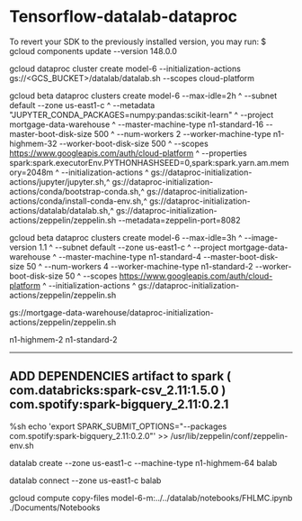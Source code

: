 # Tensorflow-datalab-dataproc

To revert your SDK to the previously installed version, you may run:
  $ gcloud components update --version 148.0.0


gcloud dataproc cluster create model-6  --initialization-actions gs://<GCS_BUCKET>/datalab/datalab.sh  --scopes cloud-platform


gcloud beta dataproc clusters create model-6 --max-idle=2h  ^
--subnet default --zone us-east1-c ^
--metadata "JUPYTER_CONDA_PACKAGES=numpy:pandas:scikit-learn" ^
--project mortgage-data-warehouse ^
--master-machine-type n1-standard-16 --master-boot-disk-size 500 ^
--num-workers 2 --worker-machine-type n1-highmem-32 --worker-boot-disk-size 500 ^
--scopes https://www.googleapis.com/auth/cloud-platform ^
--properties spark:spark.executorEnv.PYTHONHASHSEED=0,spark:spark.yarn.am.memory=2048m ^
--initialization-actions ^
gs://dataproc-initialization-actions/jupyter/jupyter.sh,^
gs://dataproc-initialization-actions/conda/bootstrap-conda.sh,^
gs://dataproc-initialization-actions/conda/install-conda-env.sh,^
gs://dataproc-initialization-actions/datalab/datalab.sh,^
gs://dataproc-initialization-actions/zeppelin/zeppelin.sh --metadata=zeppelin-port=8082




gcloud beta dataproc clusters create model-6 --max-idle=3h  ^
--image-version 1.1 ^
--subnet default --zone us-east1-c ^
--project mortgage-data-warehouse ^
--master-machine-type n1-standard-4 --master-boot-disk-size 50 ^
--num-workers 4 --worker-machine-type n1-standard-2 --worker-boot-disk-size 50 ^
--scopes https://www.googleapis.com/auth/cloud-platform ^
--initialization-actions ^
gs://dataproc-initialization-actions/zeppelin/zeppelin.sh

gs://mortgage-data-warehouse/dataproc-initialization-actions/zeppelin/zeppelin.sh


n1-highmem-2  n1-standard-2

-----------------------------------------------------------------------------------------------------------------------------------
 ADD DEPENDENCIES artifact to spark ( com.databricks:spark-csv_2.11:1.5.0 )
                                      com.spotify:spark-bigquery_2.11:0.2.1
-----------------------------------------------------------------------------------------------------------------------------------

%sh echo 'export SPARK_SUBMIT_OPTIONS="--packages com.spotify:spark-bigquery_2.11:0.2.0"' >> /usr/lib/zeppelin/conf/zeppelin-env.sh




datalab create --zone us-east1-c --machine-type n1-highmem-64  balab

datalab connect --zone us-east1-c balab




gcloud compute copy-files model-6-m:../../datalab/notebooks/FHLMC.ipynb  ./Documents/Notebooks

